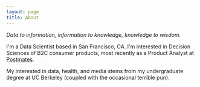 ```yaml
---
layout: page
title: About
---
```

_Data to information,
information to knowledge,
knowledge to wisdom._

<p class="message">

  I'm a Data Scientist based in San Francisco, CA. I'm interested in Decision Sciences of B2C consumer products, most recently as a Product Analyst at <a href="postmates.com">Postmates</a>.

  My interested in data, health, and media stems from my undergraduate degree at UC Berkeley (coupled with the occasional terrible pun).
</p>

<!--- stuff that came with the original template


In the novel, *The Strange Case of Dr. Jekyll and Mr. Hyde*, Mr. Poole is Dr. Jekyll's virtuous and loyal butler. Similarly, Poole is an upstanding and effective butler that helps you build Jekyll themes. It's made by [@mdo](https://twitter.com/mdo).

There are currently two themes built on Poole:

* [Hyde](http://hyde.getpoole.com)
* [Lanyon](http://lanyon.getpoole.com)

Learn more and contribute on [GitHub](https://github.com/poole).

## Setup

Some fun facts about the setup of this project include:

* Built for [Jekyll](http://jekyllrb.com)
* Developed on GitHub and hosted for free on [GitHub Pages](https://pages.github.com)
* Coded with [Sublime Text 2](http://sublimetext.com), an amazing code editor
* Designed and developed while listening to music like [Blood Bros Trilogy](https://soundcloud.com/maddecent/sets/blood-bros-series)

Have questions or suggestions? Feel free to [open an issue on GitHub](https://github.com/poole/poole/issues/new) or [ask me on Twitter](https://twitter.com/mdo).

Thanks for reading!

-->
